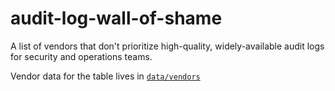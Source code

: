 # audit-log-wall-of-shame

A list of vendors that don't prioritize high-quality, widely-available audit logs for security and operations teams.

Vendor data for the table lives in [`data/vendors`](data/vendors/)

